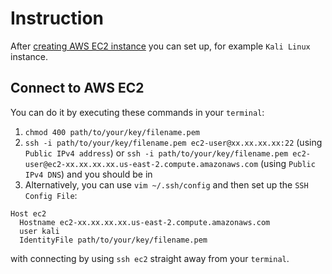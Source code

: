 # Instruction

After [creating AWS EC2 instance](https://docs.aws.amazon.com/efs/latest/ug/gs-step-one-create-ec2-resources.html) you can set up, for example `Kali Linux` instance.

## Connect to AWS EC2

You can do it by executing these commands in your `terminal`:
1. `chmod 400 path/to/your/key/filename.pem`
2. `ssh -i path/to/your/key/filename.pem ec2-user@xx.xx.xx.xx:22` (using `Public IPv4 address`) or `ssh -i path/to/your/key/filename.pem ec2-user@ec2-xx.xx.xx.xx.us-east-2.compute.amazonaws.com` (using `Public IPv4 DNS`) and you should be in
3. Alternatively, you can use `vim ~/.ssh/config` and then set up the `SSH Config File`:
```
Host ec2
  Hostname ec2-xx.xx.xx.xx.us-east-2.compute.amazonaws.com
  user kali
  IdentityFile path/to/your/key/filename.pem
```
with connecting by using `ssh ec2` straight away from your `terminal`.
